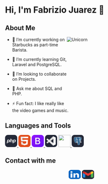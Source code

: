 # Hi, I'm Fabrizio Juarez 👋
<!-- **fabriziojuarez/fabriziojuarez** is a ✨ _special_ ✨ repository because its `README.md` (this file) appears on your GitHub profile.
-->
<h2> About Me </h2>

<img align="right" height="220px" width=300px alt="Unicorn" src="https://c.tenor.com/N-fJ0Azh_ykAAAAd/cat-computer.gif" />

- 🔭 I’m currently working on Starbucks as part-time Barista.
  
- 🌱 I’m currently learning Git, Laravel and PostgreSQL.
  
- 👯 I’m looking to collaborate on Projects.
  
- 💬 Ask me about SQL and PHP.
  
- ⚡ Fun fact: I like really like the video games and music.

<h2> Languages and Tools </h2>
<!-- PHP --->
<a href="https://www.php.net">
<img src="https://github.com/tandpfun/skill-icons/blob/main/icons/PHP-Dark.svg" alt="php" width="40" height="40"/> </a>
<!-- HTML --->
<a href="https://html.spec.whatwg.org/multipage/"> 
<img src="https://github.com/tandpfun/skill-icons/blob/main/icons/HTML.svg" alt="html5" width="40" height="40"/> </a> 
<!-- BOOTSTRAP --->
<a href="https://getbootstrap.com/" target="_blank">
<img src="https://github.com/tandpfun/skill-icons/blob/main/icons/Bootstrap.svg" width="40" height="40"/> </a>
<!-- VS CODE --->
<a href="https://code.visualstudio.com" target="_blank">
<img src="https://github.com/tandpfun/skill-icons/blob/main/icons/VSCode-Dark.svg" width="40" height="40"/></a>
<!-- GIT --->
<a href="https://git-scm.com/" target="_blank">
<img src="https://www.vectorlogo.zone/logos/git-scm/git-scm-icon.svg" width="40" height="40"/> </a>
<!-- POSTGRESQL --->
<a href="https://www.postgresql.org/" target="_blank">
<img src="https://github.com/tandpfun/skill-icons/blob/main/icons/PostgreSQL-Dark.svg" alt="git" width="40" height="40"/> </a>

<h2> Contact with me </h2>
<p align="center">
<!-- LINKEDIN --->
<a href="https://www.linkedin.com/in/fabriziojuarez79/" target="blank">
<img align="center" src="https://github.com/tandpfun/skill-icons/blob/main/icons/LinkedIn.svg" height="30" width="40" /></a>
<!-- GMAIL --->
<a href="mailto:fabriziojuarez79@gmail.com" target="blank">
<img align="center" src="https://github.com/tandpfun/skill-icons/blob/main/icons/Gmail-Dark.svg" height="30" width="40" /></a>
